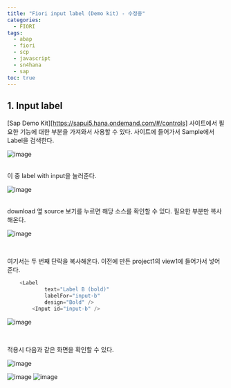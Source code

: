 ```yaml
---
title: "Fiori input label (Demo kit) - 수정중"
categories: 
  - FIORI
tags:
  - abap
  - fiori
  - scp
  - javascript
  - sn4hana
  - sap
toc: true
---
```


## 1. Input label

[Sap Demo Kit][https://sapui5.hana.ondemand.com/#/controls] 사이트에서 필요한 기능에 대한 부분을 가져와서 사용할 수 있다. 사이트에 들어가서 Sample에서 Label을 검색한다. 

![image](https://user-images.githubusercontent.com/58674365/95158421-84f55b00-07d6-11eb-84c4-a92e498781fe.png)

<br>이 중 label with input을 눌러준다. 

![image](https://user-images.githubusercontent.com/58674365/95158435-8cb4ff80-07d6-11eb-93dc-8dea210c3805.png)

<Br>download 옆 source 보기를 누르면 해당 소스를 확인할 수 있다.
필요한 부분만 복사해온다. 

![image](https://user-images.githubusercontent.com/58674365/95180720-550d7e00-07fd-11eb-962e-4823e0ca2651.png)

<br>

여기서는 두 번째 단락을 복사해온다.
이전에 만든 project1의 view1에 들어가서 넣어준다. 

```javascript
	<Label
			text="Label B (bold)"
			labelFor="input-b"
			design="Bold" />
		<Input id="input-b" />
```

![image](https://user-images.githubusercontent.com/58674365/95181176-eaa90d80-07fd-11eb-837b-80479466df1c.png)

<br>

적용시 다음과 같은 화면을 확인할 수 있다. 

![image](https://user-images.githubusercontent.com/58674365/95181197-f3014880-07fd-11eb-8cbd-65104ad66815.png)

![image](https://user-images.githubusercontent.com/58674365/95181254-06141880-07fe-11eb-81cc-bf47ebd5a377.png)
![image](https://user-images.githubusercontent.com/58674365/95181293-0f04ea00-07fe-11eb-8139-8834c82de9d7.png)